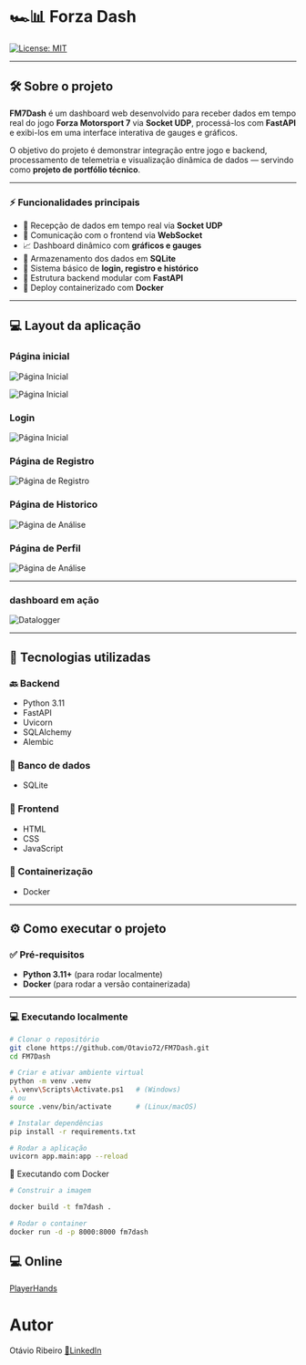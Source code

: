 # 🏎️📊 Forza Dash

[![License: MIT](https://img.shields.io/badge/License-MIT-green.svg)](https://github.com/Otavio72/Forza-Dash/blob/main/LICENSE)

---

## 🛠️ Sobre o projeto

**FM7Dash** é um dashboard web desenvolvido para receber dados em tempo real do jogo **Forza Motorsport 7** via **Socket UDP**, processá-los com **FastAPI** e exibi-los em uma interface interativa de gauges e gráficos.

O objetivo do projeto é demonstrar integração entre jogo e backend, processamento de telemetria e visualização dinâmica de dados — servindo como **projeto de portfólio técnico**.

---

### ⚡ Funcionalidades principais

- 📡 Recepção de dados em tempo real via **Socket UDP**
- 🔄 Comunicação com o frontend via **WebSocket**
- 📈 Dashboard dinâmico com **gráficos e gauges**
- 💾 Armazenamento dos dados em **SQLite**
- 🔐 Sistema básico de **login, registro e histórico**
- 🧠 Estrutura backend modular com **FastAPI**
- 🐳 Deploy containerizado com **Docker**

---

## 💻 Layout da aplicação

### Página inicial
![Página Inicial](assets/1.png)

![Página Inicial](assets/2.png)

### Login
![Página Inicial](assets/3.png)

### Página de Registro
![Página de Registro](assets/4.png)

### Página de Historico
![Página de Análise](assets/5.png)

### Página de Perfil
![Página de Análise](assets/6.png)

---

### dashboard em ação
![Datalogger](assets/gif1.gif)

---

## 🚀 Tecnologias utilizadas

### 🔙 Backend
- Python 3.11
- FastAPI
- Uvicorn
- SQLAlchemy
- Alembic

### 💾 Banco de dados
- SQLite

### 🎨 Frontend
- HTML
- CSS
- JavaScript

### 🐳 Containerização
- Docker

---

## ⚙️ Como executar o projeto

### ✅ Pré-requisitos
- **Python 3.11+** (para rodar localmente)
- **Docker** (para rodar a versão containerizada)

---

### 💻 Executando localmente

```bash
# Clonar o repositório
git clone https://github.com/Otavio72/FM7Dash.git
cd FM7Dash

# Criar e ativar ambiente virtual
python -m venv .venv
.\.venv\Scripts\Activate.ps1   # (Windows)
# ou
source .venv/bin/activate      # (Linux/macOS)

# Instalar dependências
pip install -r requirements.txt

# Rodar a aplicação
uvicorn app.main:app --reload
```

🐳 Executando com Docker

```bash
# Construir a imagem

docker build -t fm7dash .

# Rodar o container
docker run -d -p 8000:8000 fm7dash
```

## 💻 Online
[PlayerHands](https://playerhandsdemo.onrender.com)

# Autor
Otávio Ribeiro
[🔗LinkedIn](https://www.linkedin.com/in/otavio-ribeiro-57a359197)





